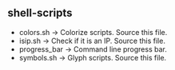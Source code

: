 ## shell-scripts

- colors.sh     -> Colorize scripts. Source this file.
- isip.sh       -> Check if it is an IP. Source this file.
- progress_bar  -> Command line progress bar.
- symbols.sh    -> Glyph scripts. Source this file.